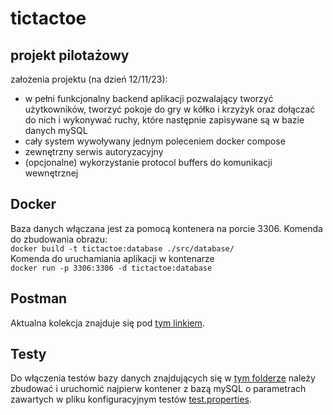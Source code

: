 # tictactoe
## projekt pilotażowy
założenia projektu (na dzień 12/11/23):
- w pełni funkcjonalny backend aplikacji pozwalający tworzyć użytkowników, tworzyć pokoje do gry w kółko i krzyżyk oraz dołączać do nich i wykonywać ruchy, które następnie zapisywane są w bazie danych mySQL
- cały system wywoływany jednym poleceniem docker compose
- zewnętrzny serwis autoryzacyjny
- (opcjonalne) wykorzystanie protocol buffers do komunikacji wewnętrznej
## Docker
Baza danych włączana jest za pomocą kontenera na porcie 3306. Komenda do zbudowania obrazu: \
```docker build -t tictactoe:database ./src/database/``` \
Komenda do uruchamiania aplikacji w kontenarze \
```docker run -p 3306:3306 -d tictactoe:database```
## Postman 
Aktualna kolekcja znajduje się pod [tym linkiem](https://solar-capsule-457081.postman.co/workspace/3d5353de-a10b-461d-95d5-9f19dc4ff8f9).
## Testy
Do włączenia testów bazy danych znajdujących się w [tym folderze](/src/database/) należy zbudować i uruchomić najpierw kontener z bazą mySQL o parametrach zawartych w pliku konfiguracyjnym testów [test.properties](/src/properties/test.properties).